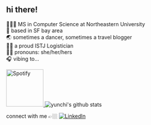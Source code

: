 ## hi there!

 👩🏻‍🎓 MS in Computer Science at Northeastern University <br>
 🌱 based in SF bay area <br>
 🌏 sometimes a dancer, sometimes a travel blogger <br>
 👏🏼 a proud ISTJ Logistician <br>
 💃🏻 pronouns: she/her/hers <br>
 🎧 vibing to... <br>

<div>
 <a href="https://open.spotify.com/user/21eqkmzrl4ff6dxn2rqvcfaui">
  <img src="https://novatorem-azmetd573-yunchipang.vercel.app/api/spotify" alt="Spotify" height="100px">
 </a>
 <img src="https://github-readme-stats.vercel.app/api/top-langs/?username=yunchipang&theme=transparent&layout=compact" alt="yunchi's github stats">
<div />

connect with me 👉🏼
[![LinkedIn](https://img.shields.io/badge/linkedin-%230077B5.svg?&style=for-the-badge&logo=linkedin&logoColor=white)](https://www.linkedin.com/in/yunchipang)
